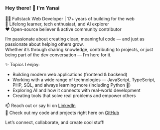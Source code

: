 ### Hey there! 👋 I'm Yanai

🧑‍💻 Fullstack Web Developer | 17+ years of building for the web  
🌱 Lifelong learner, tech enthusiast, and AI explorer  
❤️ Open-source believer & active community contributor

I’m passionate about creating clean, meaningful code — and just as passionate about helping others grow.  
Whether it’s through sharing knowledge, contributing to projects, or just being part of the dev conversation — I’m here for it.

✨ Topics I enjoy:
- Building modern web applications (frontend & backend)
- Working with a wide range of technologies — JavaScript, TypeScript, PHP, SQL, and always learning more (including Python 🐍)
- Exploring AI and how it connects with real-world development
- Creating tools that solve real problems and empower others

📫 Reach out or say hi on [LinkedIn](https://www.linkedin.com/in/yanaiedri/)  
📁 Check out my code and projects right here on [GitHub](https://github.com/yanai101/)

Let’s connect, collaborate, and create cool stuff!



<!--
**yanai101/yanai101** is a ✨ _special_ ✨ repository because its `README.md` (this file) appears on your GitHub profile.

Here are some ideas to get you started:

- 🔭 I’m currently working on ...
- 🌱 I’m currently learning ...
- 👯 I’m looking to collaborate on ...
- 🤔 I’m looking for help with ...
- 💬 Ask me about ...
- 📫 How to reach me: ...
- 😄 Pronouns: ...
- ⚡ Fun fact: ...
-->
